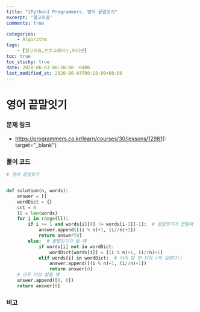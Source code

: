 ```yaml
---
title: "[Python] Programmers. 영어 끝말잇기"
excerpt: '알고리즘'
comments: true

categories:
    - Algorithm
tags:
    - [알고리즘,프로그래머스,파이썬]
toc: true
toc_sticky: true
date: 2020-06-03 00:28:00 -0400
last_modified_at: 2020-06-03T00:28:00+08:00
---
```


# 영어 끝말잇기

### 문제 링크

- <https://programmers.co.kr/learn/courses/30/lessons/12981>{: target="\_blank"}

### 풀이 코드

```python
# 영어 끝말잇기


def solution(n, words):
    answer = []
    wordDict = {}
    cnt = 0
    ll = len(words)
    for i in range(ll):
        if i >= 1 and words[i][0] != words[i-1][-1]:  # 끝말잇기가 안될때
            answer.append([(i % n)+1, (i//n)+1])
            return answer[0]
        else:  # 끝말잇기가 될 때
            if words[i] not in wordDict:
                wordDict[words[i]] = [(i % n)+1, (i//n)+1]
            elif words[i] in wordDict:  # 이미 말 한 단어 (딱 걸렸다!)
                answer.append([(i % n)+1, (i//n)+1])
                return answer[0]
    # 아무 이상 없을 때
    answer.append([0, 0])
    return answer[0]
```

### 비고
